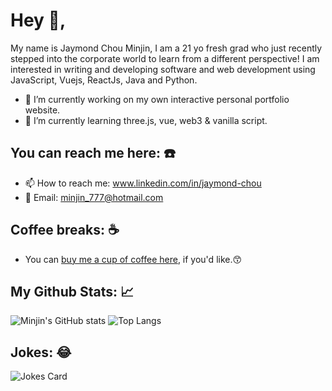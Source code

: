# Hey 👋, 
My name is Jaymond Chou Minjin, I am a 21 yo fresh grad who just recently stepped into the corporate world to learn from a different perspective! I am interested in writing and developing software and web development using JavaScript, Vuejs, ReactJs, Java and Python. 
- 🔭 I’m currently working on my own interactive personal portfolio website.
- 🌱 I’m currently learning three.js, vue, web3 & vanilla script.

## You can reach me here: ☎️ 
- 📫 How to reach me: www.linkedin.com/in/jaymond-chou
- 📧 Email: minjin_777@hotmail.com

## Coffee breaks: ☕ 
- You can [buy me a cup of coffee here](https://www.buymeacoffee.com/minjin777z), if you'd like.😙

## My Github Stats: 📈
![Minjin's GitHub stats](https://github-readme-stats.vercel.app/api?username=kuntakinte777&show_icons=true&theme=apprentice)
![Top Langs](https://github-readme-stats.vercel.app/api/top-langs/?username=kuntakinte777&layout=compact)

## Jokes: 😂
![Jokes Card](https://readme-jokes.vercel.app/api)

